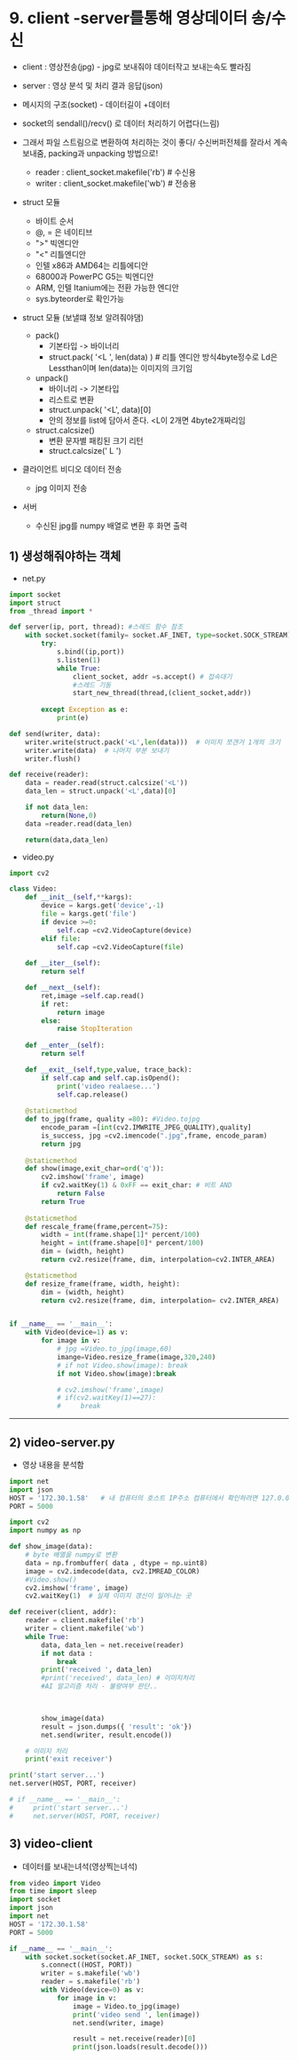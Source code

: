 # 9. client -server를통해 영상데이터 송/수신

- client : 영상전송(jpg)  - jpg로 보내줘야 데이터작고 보내는속도 빨라짐
- server : 영상 분석 및 처리 결과 응답(json)
- 메시지의 구조(socket) - 데이터길이 +데이터
- socket의 sendall()/recv() 로 데이터 처리하기 어렵다(느림)
- 그래서 파일 스트림으로 변환하여 처리하는 것이 좋다/ 수신버퍼전체를 잘라서 계속보내줌, packing과 unpacking 방법으로!
  - reader : client_socket.makefile('rb') # 수신용
  - writer : client_socket.makefile('wb') # 전송용

- struct 모듈
  - 바이트 순서
  - @, =   은 네이티브
  - ">" 빅엔디안
  - "<" 리틀엔디안
  - 인텔 x86과 AMD64는 리틀에디안
  - 68000과 PowerPC G5는 빅엔디안
  - ARM, 인텔 Itanium에는 전환 가능한 엔디안
  - sys.byteorder로 확인가능

- struct 모듈 (보낼떄 정보 알려줘야댐)
  - pack()
    - 기본타입 -> 바이너리
    - struct.pack( '<L ', len(data) )  # 리틀 엔디안 방식4byte정수로 Ld은 Lessthan이며 len(data)는 이미지의 크기임
  - unpack()
    - 바이너리 -> 기본타입
    - 리스트로 변환
    - struct.unpack( '<L', data)[0]   
    - 안의 정보를 list에 담아서 준다. <L이 2개면 4byte2개짜리임
  - struct.calcsize()
    - 변환 문자별 패킹된 크기 리턴
    - struct.calcsize(' L ')
- 클라이언트 비디오 데이터 전송
  - jpg 이미지 전송
- 서버
  - 수신된 jpg를 numpy 배열로 변환 후 화면 출력



## 1) 생성해줘야하는 객체

- net.py

```python
import socket
import struct
from _thread import *

def server(ip, port, thread): #스레드 함수 참조
    with socket.socket(family= socket.AF_INET, type=socket.SOCK_STREAM) as s:
        try:                          
            s.bind((ip,port))
            s.listen(1)
            while True:
                client_socket, addr =s.accept() # 접속대기
                #스레드 기동
                start_new_thread(thread,(client_socket,addr))
        
        except Exception as e:
            print(e)

def send(writer, data):
    writer.write(struct.pack('<L',len(data)))  # 이미지 쪼갠거 1개의 크기
    writer.write(data)  # 나머지 부분 보내기
    writer.flush()

def receive(reader):
    data = reader.read(struct.calcsize('<L'))
    data_len = struct.unpack('<L',data)[0]

    if not data_len:
        return(None,0)
    data =reader.read(data_len)

    return(data,data_len)
```

- video.py

```python
import cv2

class Video:
    def __init__(self,**kargs):
        device = kargs.get('device',-1)
        file = kargs.get('file')
        if device >=0:
            self.cap =cv2.VideoCapture(device)
        elif file:
            self.cap =cv2.VideoCapture(file)
        
    def __iter__(self):
        return self

    def __next__(self):
        ret,image =self.cap.read()
        if ret:
            return image
        else:
            raise StopIteration
    
    def __enter__(self):
        return self

    def __exit__(self,type,value, trace_back):
        if self.cap and self.cap.isOpend():
            print('video realaese...')
            self.cap.release()
    
    @staticmethod
    def to_jpg(frame, quality =80): #Video.tojpg
        encode_param =[int(cv2.IMWRITE_JPEG_QUALITY),quality]
        is_success, jpg =cv2.imencode(".jpg",frame, encode_param)
        return jpg
    
    @staticmethod
    def show(image,exit_char=ord('q')):
        cv2.imshow('frame', image)
        if cv2.waitKey(1) & 0xFF == exit_char: # 비트 AND
            return False
        return True
    
    @staticmethod
    def rescale_frame(frame,percent=75):
        width = int(frame.shape[1]* percent/100)
        height = int(frame.shape[0]* percent/100)
        dim = (width, height)
        return cv2.resize(frame, dim, interpolation=cv2.INTER_AREA)

    @staticmethod
    def resize_frame(frame, width, height):
        dim = (width, height)
        return cv2.resize(frame, dim, interpolation= cv2.INTER_AREA)


if __name__ == '__main__':
    with Video(device=1) as v:
        for image in v:
            # jpg =Video.to_jpg(image,60)
            imange=Video.resize_frame(image,320,240)
            # if not Video.show(image): break
            if not Video.show(image):break

            # cv2.imshow('frame',image)
            # if(cv2.waitKey(1)==27):
            #     break
```



----

## 2) video-server.py

- 영상 내용을 분석함

```python
import net
import json
HOST = '172.30.1.58'   # 내 컴퓨터의 호스트 IP주소 컴퓨터에서 확인하려면 127.0.0.1 주면댐
PORT = 5000

import cv2
import numpy as np

def show_image(data):
    # byte 배열을 numpy로 변환
    data = np.frombuffer( data , dtype = np.uint8)
    image = cv2.imdecode(data, cv2.IMREAD_COLOR)
    #Video.show()
    cv2.imshow('frame', image)
    cv2.waitKey(1)  # 실제 이미지 갱신이 일어나는 곳

def receiver(client, addr):
    reader = client.makefile('rb')
    writer = client.makefile('wb')
    while True:
        data, data_len = net.receive(reader)
        if not data :
            break
        print('received ', data_len)
        #print('received', data_len) # 이미지처리
        #AI 알고리즘 처리 - 불량여부 판단..
        


        show_image(data)
        result = json.dumps({ 'result': 'ok'})
        net.send(writer, result.encode())

    # 이미지 처리
    print('exit receiver')

print('start server...')
net.server(HOST, PORT, receiver)

# if __name__ == '__main__':
#     print('start server...')
#     net.server(HOST, PORT, receiver)

```



## 3) video-client

- 데이터를 보내는녀석(영상찍는녀석)

```python
from video import Video
from time import sleep
import socket
import json
import net
HOST = '172.30.1.58'
PORT = 5000

if __name__ == '__main__':
    with socket.socket(socket.AF_INET, socket.SOCK_STREAM) as s:
        s.connect((HOST, PORT))
        writer = s.makefile('wb')
        reader = s.makefile('rb')
        with Video(device=0) as v:
            for image in v:
                image = Video.to_jpg(image)
                print('video send ', len(image))
                net.send(writer, image)

                result = net.receive(reader)[0]
                print(json.loads(result.decode()))
                
```

